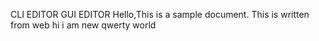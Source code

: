 
CLI EDITOR
GUI EDITOR
Hello,This is a sample document.
This is written from web
hi i am new qwerty
world
